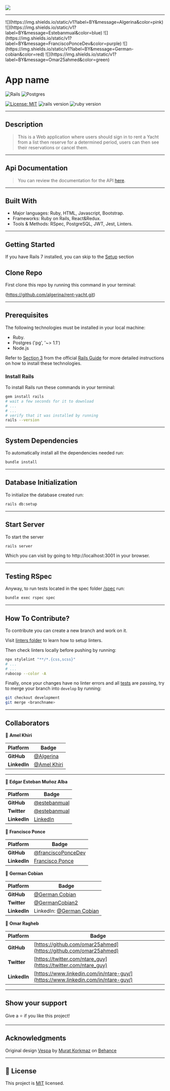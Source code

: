 ![](https://img.shields.io/badge/Microverse-blueviolet)
<hr>
![](https://img.shields.io/static/v1?label=BY&message=Algerina&color=pink)
![](https://img.shields.io/static/v1?label=BY&message=Estebanmual&color=blue)
![](https://img.shields.io/static/v1?label=BY&message=FranciscoPonceDev&color=purple)
![](https://img.shields.io/static/v1?label=BY&message=German-cobian&color=red)
![](https://img.shields.io/static/v1?label=BY&message=Omar25ahmed&color=green)

# App name
![Rails](https://img.shields.io/badge/rails-%23CC0000.svg?style=for-the-badge&logo=ruby-on-rails&logoColor=white)
![Postgres](https://img.shields.io/badge/postgres-%23316192.svg?style=for-the-badge&logo=postgresql&logoColor=white)


[![License: MIT](https://img.shields.io/badge/License-MIT-blue.svg)](./MIT.md)
![rails version](https://img.shields.io/badge/Rails-7-red)
![ruby version](https://img.shields.io/badge/Ruby-3.x-yellow)
<hr>

## Description
> This is  a Web application where users should sign in to rent a Yacht from a list then reserve for a determined period, users can then see their reservations or cancel them.
<hr>


## Api Documentation
>You can review the documentation for the API [here]().
<hr>

## Built With

- Major languages: Ruby, HTML, Javascript, Bootstrap.
- Frameworks: Ruby on Rails, React&Redux.
- Tools & Methods: RSpec, PostgreSQL, JWT, Jest, Linters.
<hr>

## Getting Started

If you have Rails 7 installed, you can skip to the [Setup](#setup) section

## Clone Repo

First clone this repo by running this command in your terminal:

(https://github.com/algerina/rent-yacht.git)

<hr>

## Prerequisites

The following technologies must be installed in your local machine:

 - Ruby.
 - Postgres ('pg', '~> 1.1')
 - Node.js 

Refer to [Section 3](https://guides.rubyonrails.org/v5.1/getting_started.html#:~:text=3%20Creating%20a%20New%20Rails%20Project) from the official [Rails Guide](https://rubyonrails.org/) for more detailed instructions on how to install these technologies.

### Install Rails
To install Rails run these commands in your terminal:
~~~ bash
gem install rails
# wait a few seconds for it to download
# ...
# ...
# verify that it was installed by running
rails --version
~~~
<hr>

## System Dependencies

To automatically install all the dependencies needed run:

~~~ bash
bundle install
~~~
<hr>

## Database Initialization
To initialize the database created  run:
~~~ bash
rails db:setup
~~~
<hr>

## Start Server
To start the server
~~~ bash
rails server
~~~
Which you can visit by going to http://localhost:3001 in your browser.
<hr>

## Testing RSpec
Anyway, to run tests located in the spec folder [/spec](/spec/) run:
~~~ bash
bundle exec rspec spec
~~~
<hr>

## How To Contribute?

To contribute you can create a new branch and work on it.

Visit [linters folder](.github/workflows/linters.yml) to learn how to setup linters.

Then check linters locally before pushing by running:
~~~ bash
npx stylelint "**/*.{css,scss}"
# ...
# ...
rubocop --color -A
~~~

Finally, once your changes have no linter errors and all [tests](#testing-rails) are passing, try to merge your branch into  `develop` by running:
~~~ bash
git checkout development
git merge <branchname>
~~~

<hr>

## Collaborators
👤 **Amel Khiri**

 Platform | Badge |
 --- | --- |
 **GitHub**  | [@Algerina](https://github.com/Algerina)
 **LinkedIn** | [@Amel Khiri](https://linkedin.com/in/amel-khiri-qahwadji-37a550135)
<hr>

👤 **Edgar Esteban Muñoz Alba**

Platform | Badge |
 --- | --- |
 **GitHub**  | [@estebanmual](https://github.com/estebanmual)
 **Twitter** |[@estebanmual](https://twitter.com/estebanmual)
 **LinkedIn** | [LinkedIn](https://linkedin.com/in/estebanmual)

 👤 **Francisco Ponce**

Platform | Badge |
 --- | --- |
 **GitHub**  |[@franciscoPonceDev](https://github.com/franciscoPonceDev)
 **LinkedIn** |  [Francisco Ponce](https://www.linkedin.com/in/dev-ponce/)

 👤 **German Cobian**

Platform | Badge |
 --- | --- |
 **GitHub**  | [@German Cobian](https://github.com/German-Cobian)
 **Twitter** |[@GermanCobian2](https://twitter.com/GermanCobian2)
 **LinkedIn** | LinkedIn: [@German Cobian](https://www.linkedin.com/in/german-cobian/)

 👤 **Omar Ragheb**

Platform | Badge |
 --- | --- |
 **GitHub**  |  [https://github.com/omar25ahmed](https://github.com/omar25ahmed)
 **Twitter** |[https://twitter.com/ntare_guy](https://twitter.com/ntare_guy)
 **LinkedIn** | [https://www.linkedin.com/in/ntare-guy/](https://www.linkedin.com/in/ntare-guy/)

<hr>
 
## Show your support

Give a ⭐️ if you like this project!
<hr>

## Acknowledgments

Original design [Vespa](https://www.behance.net/gallery/26425031/Vespa-Responsive-Redesign/modules/173005583) by [Murat Korkmaz](https://www.behance.net/muratk) on [Behance](https://www.behance.net/)

<hr>

## 📝 License

This project is [MIT](./MIT.md) licensed.